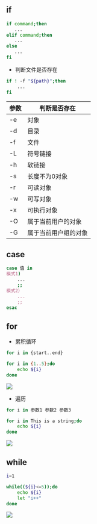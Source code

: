<!--
 * @Description: 
 * @Version: 1.0
 * @Author: DaLao
 * @Email: dalao_li@163.com
 * @Date: 2021-07-08 14:50:52
 * @LastEditors: DaLao
 * @LastEditTime: 2022-01-03 01:16:46
-->

## if

```sh
if command;then
   ...
elif command;then
   ...
else
   ...
fi
```

- 判断文件是否存在
  
```sh
if ! -f "${path}";then
    ...    
fi
```

| 参数 | 判断是否存在         |
| ---- | -------------------- |
| -e   | 对象                 |
| -d   | 目录                 |
| -f   | 文件                 |
| -L   | 符号链接             |
| -h   | 软链接               |
| -s   | 长度不为0对象        |
| -r   | 可读对象             |
| -w   | 可写对象             |
| -x   | 可执行对象           |
| -O   | 属于当前用户的对象   |
| -G   | 属于当前用户组的对象 |

## case

```sh
case 值 in
模式1)
    ...
    ;;
模式2）
    ...
    ;;
esac
```

## for

- 累积循环

```sh
for i in {start..end}
```

```sh
for i in {1..5};do
    echo ${i}
done
```

![](https://cdn.hurra.ltd/img/20211229173514.png)

- 遍历

```sh
for i in 参数1 参数2 参数3
```

```sh
for i in This is a string;do
    echo ${i}
done
```
![](https://cdn.hurra.ltd/img/20211229173621.png)

## while

```sh
i=1

while((${i}<=5));do
    echo ${i}
    let "i++" 
done
```

![](https://cdn.hurra.ltd/img/20211229173950.png)

